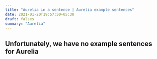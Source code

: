 ```yaml
---
title: "Aurelia in a sentence | Aurelia example sentences"
date: 2021-01-20T19:57:50+05:30
draft: falses
summary: "Aurelia"
---
```

## Unfortunately, we have no example sentences for Aurelia                 
